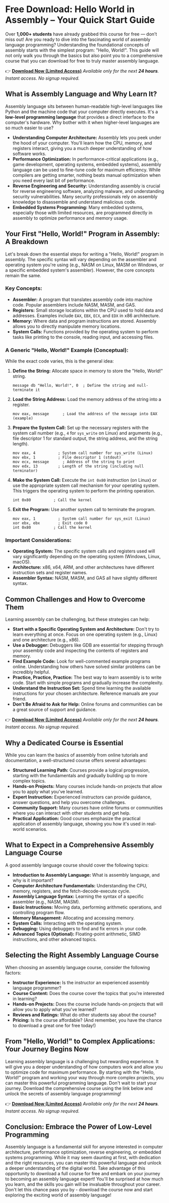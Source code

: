 # Free Download: Hello World in Assembly – Your Quick Start Guide

Over **1,000+ students** have already grabbed this course for free — don’t miss out! Are you ready to dive into the fascinating world of assembly language programming? Understanding the foundational concepts of assembly starts with the simplest program: "Hello, World!". This guide will not only walk you through the basics but also point you to a comprehensive course that you can download for free to truly master assembly language.

👉 **[Download Now (Limited Access)](https://udemywork.com/hello-world-in-assembly)**
_Available only for the next **24 hours**. Instant access. No signup required._

## What is Assembly Language and Why Learn It?

Assembly language sits between human-readable high-level languages like Python and the machine code that your computer directly executes. It's a **low-level programming language** that provides a direct interface to the computer's hardware. Why bother with it when higher-level languages are so much easier to use?

*   **Understanding Computer Architecture:** Assembly lets you peek under the hood of your computer. You'll learn how the CPU, memory, and registers interact, giving you a much deeper understanding of how software works.
*   **Performance Optimization:** In performance-critical applications (e.g., game development, operating systems, embedded systems), assembly language can be used to fine-tune code for maximum efficiency. While compilers are getting smarter, nothing beats manual optimization when you need every last bit of performance.
*   **Reverse Engineering and Security:** Understanding assembly is crucial for reverse engineering software, analyzing malware, and understanding security vulnerabilities. Many security professionals rely on assembly knowledge to disassemble and understand malicious code.
*   **Embedded Systems Programming:** Many embedded systems, especially those with limited resources, are programmed directly in assembly to optimize performance and memory usage.

## Your First "Hello, World!" Program in Assembly: A Breakdown

Let's break down the essential steps for writing a "Hello, World!" program in assembly. The specific syntax will vary depending on the assembler and operating system you're using (e.g., NASM on Linux, MASM on Windows, or a specific embedded system's assembler).  However, the core concepts remain the same.

### Key Concepts:

*   **Assembler:**  A program that translates assembly code into machine code.  Popular assemblers include NASM, MASM, and GAS.
*   **Registers:**  Small storage locations within the CPU used to hold data and addresses.  Examples include `EAX`, `EBX`, `ECX`, and `EDX` in x86 architecture.
*   **Memory:**  Where data and program instructions are stored.  Assembly allows you to directly manipulate memory locations.
*   **System Calls:**  Functions provided by the operating system to perform tasks like printing to the console, reading input, and accessing files.

### A Generic "Hello, World!" Example (Conceptual):

While the exact code varies, this is the general idea:

1.  **Define the String:** Allocate space in memory to store the "Hello, World!" string.

    ```assembly
    message db "Hello, World!", 0  ; Define the string and null-terminate it
    ```

2.  **Load the String Address:**  Load the memory address of the string into a register.

    ```assembly
    mov eax, message      ; Load the address of the message into EAX (example)
    ```

3.  **Prepare the System Call:**  Set up the necessary registers with the system call number (e.g., `4` for `sys_write` on Linux) and arguments (e.g., file descriptor 1 for standard output, the string address, and the string length).

    ```assembly
    mov eax, 4          ; System call number for sys_write (Linux)
    mov ebx, 1          ; File descriptor 1 (stdout)
    mov ecx, message      ; Address of the string to print
    mov edx, 13         ; Length of the string (including null terminator)
    ```

4.  **Make the System Call:**  Execute the `int 0x80` instruction (on Linux) or use the appropriate system call mechanism for your operating system. This triggers the operating system to perform the printing operation.

    ```assembly
    int 0x80          ; Call the kernel
    ```

5.  **Exit the Program:**  Use another system call to terminate the program.

    ```assembly
    mov eax, 1          ; System call number for sys_exit (Linux)
    xor ebx, ebx        ; Exit code 0
    int 0x80          ; Call the kernel
    ```

### Important Considerations:

*   **Operating System:** The specific system calls and registers used will vary significantly depending on the operating system (Windows, Linux, macOS).
*   **Architecture:** x86, x64, ARM, and other architectures have different instruction sets and register names.
*   **Assembler Syntax:** NASM, MASM, and GAS all have slightly different syntax.

## Common Challenges and How to Overcome Them

Learning assembly can be challenging, but these strategies can help:

*   **Start with a Specific Operating System and Architecture:** Don't try to learn everything at once. Focus on one operating system (e.g., Linux) and one architecture (e.g., x86).
*   **Use a Debugger:** Debuggers like GDB are essential for stepping through your assembly code and inspecting the contents of registers and memory.
*   **Find Example Code:** Look for well-commented example programs online.  Understanding how others have solved similar problems can be incredibly helpful.
*   **Practice, Practice, Practice:** The best way to learn assembly is to write code. Start with simple programs and gradually increase the complexity.
*   **Understand the Instruction Set:** Spend time learning the available instructions for your chosen architecture. Reference manuals are your friend.
*   **Don't Be Afraid to Ask for Help:** Online forums and communities can be a great source of support and guidance.

👉 **[Download Now (Limited Access)](https://udemywork.com/hello-world-in-assembly)**
_Available only for the next **24 hours**. Instant access. No signup required._

## Why a Dedicated Course is Essential

While you can learn the basics of assembly from online tutorials and documentation, a well-structured course offers several advantages:

*   **Structured Learning Path:** Courses provide a logical progression, starting with the fundamentals and gradually building up to more complex topics.
*   **Hands-on Projects:**  Many courses include hands-on projects that allow you to apply what you've learned.
*   **Expert Instruction:**  Experienced instructors can provide guidance, answer questions, and help you overcome challenges.
*   **Community Support:**  Many courses have online forums or communities where you can interact with other students and get help.
*   **Practical Application:** Good courses emphasize the practical application of assembly language, showing you how it's used in real-world scenarios.

## What to Expect in a Comprehensive Assembly Language Course

A good assembly language course should cover the following topics:

*   **Introduction to Assembly Language:**  What is assembly language, and why is it important?
*   **Computer Architecture Fundamentals:**  Understanding the CPU, memory, registers, and the fetch-decode-execute cycle.
*   **Assembly Language Syntax:**  Learning the syntax of a specific assembler (e.g., NASM, MASM).
*   **Basic Instructions:**  Moving data, performing arithmetic operations, and controlling program flow.
*   **Memory Management:**  Allocating and accessing memory.
*   **System Calls:**  Interacting with the operating system.
*   **Debugging:**  Using debuggers to find and fix errors in your code.
*   **Advanced Topics (Optional):**  Floating-point arithmetic, SIMD instructions, and other advanced topics.

## Selecting the Right Assembly Language Course

When choosing an assembly language course, consider the following factors:

*   **Instructor Experience:**  Is the instructor an experienced assembly language programmer?
*   **Course Content:**  Does the course cover the topics that you're interested in learning?
*   **Hands-on Projects:**  Does the course include hands-on projects that will allow you to apply what you've learned?
*   **Reviews and Ratings:**  What do other students say about the course?
*   **Pricing:**  Is the course affordable?  (And remember, you have the chance to download a great one for free today!)

## From "Hello, World!" to Complex Applications: Your Journey Begins Now

Learning assembly language is a challenging but rewarding experience. It will give you a deeper understanding of how computers work and allow you to optimize code for maximum performance. By starting with the "Hello, World!" program and working your way through more complex projects, you can master this powerful programming language. Don't wait to start your journey. Download the comprehensive course using the link below and unlock the secrets of assembly language programming!

👉 **[Download Now (Limited Access)](https://udemywork.com/hello-world-in-assembly)**
_Available only for the next **24 hours**. Instant access. No signup required._

## Conclusion: Embrace the Power of Low-Level Programming

Assembly language is a fundamental skill for anyone interested in computer architecture, performance optimization, reverse engineering, or embedded systems programming. While it may seem daunting at first, with dedication and the right resources, you can master this powerful language and unlock a deeper understanding of the digital world. Take advantage of this opportunity to download a full course for free and embark on your journey to becoming an assembly language expert! You'll be surprised at how much you learn, and the skills you gain will be invaluable throughout your career. Don't let this chance pass you by - download the course now and start exploring the exciting world of assembly language!
